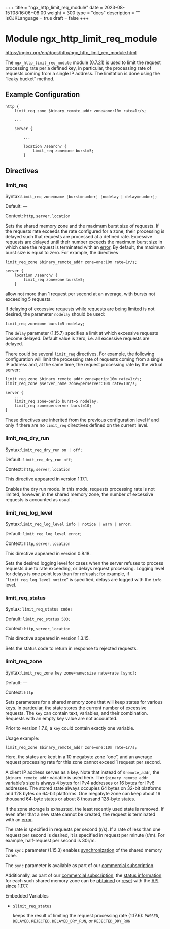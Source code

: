 +++
title = "ngx_http_limit_req_module"
date = 2023-08-15T08:16:06+08:00
weight = 300
type = "docs"
description = ""
isCJKLanguage = true
draft = false
+++

# Module ngx_http_limit_req_module

https://nginx.org/en/docs/http/ngx_http_limit_req_module.html



The `ngx_http_limit_req_module` module (0.7.21) is used to limit the request processing rate per a defined key, in particular, the processing rate of requests coming from a single IP address. The limitation is done using the “leaky bucket” method.



## Example Configuration



```
http {
    limit_req_zone $binary_remote_addr zone=one:10m rate=1r/s;

    ...

    server {

        ...

        location /search/ {
            limit_req zone=one burst=5;
        }
```





## Directives



### limit_req

  Syntax:`limit_req zone=name [burst=number] [nodelay | delay=number];`

  Default: —

  Context: `http`, `server`, `location`


Sets the shared memory zone and the maximum burst size of requests. If the requests rate exceeds the rate configured for a zone, their processing is delayed such that requests are processed at a defined rate. Excessive requests are delayed until their number exceeds the maximum burst size in which case the request is terminated with an [error](https://nginx.org/en/docs/http/ngx_http_limit_req_module.html#limit_req_status). By default, the maximum burst size is equal to zero. For example, the directives

```
limit_req_zone $binary_remote_addr zone=one:10m rate=1r/s;

server {
    location /search/ {
        limit_req zone=one burst=5;
    }
```

allow not more than 1 request per second at an average, with bursts not exceeding 5 requests.

If delaying of excessive requests while requests are being limited is not desired, the parameter `nodelay` should be used:

```
limit_req zone=one burst=5 nodelay;
```





The `delay` parameter (1.15.7) specifies a limit at which excessive requests become delayed. Default value is zero, i.e. all excessive requests are delayed.

There could be several `limit_req` directives. For example, the following configuration will limit the processing rate of requests coming from a single IP address and, at the same time, the request processing rate by the virtual server:

```
limit_req_zone $binary_remote_addr zone=perip:10m rate=1r/s;
limit_req_zone $server_name zone=perserver:10m rate=10r/s;

server {
    ...
    limit_req zone=perip burst=5 nodelay;
    limit_req zone=perserver burst=10;
}
```



These directives are inherited from the previous configuration level if and only if there are no `limit_req` directives defined on the current level.



### limit_req_dry_run

  Syntax:`limit_req_dry_run on | off;`

  Default: `limit_req_dry_run off;`

  Context: `http`, `server`, `location`


This directive appeared in version 1.17.1.

Enables the dry run mode. In this mode, requests processing rate is not limited, however, in the shared memory zone, the number of excessive requests is accounted as usual.



### limit_req_log_level

  Syntax:`limit_req_log_level info | notice | warn | error;`

  Default: `limit_req_log_level error;`

  Context: `http`, `server`, `location`


This directive appeared in version 0.8.18.

Sets the desired logging level for cases when the server refuses to process requests due to rate exceeding, or delays request processing. Logging level for delays is one point less than for refusals; for example, if “`limit_req_log_level notice`” is specified, delays are logged with the `info` level.



### limit_req_status

  Syntax:  `limit_req_status code;`

  Default: `limit_req_status 503;`

  Context: `http`, `server`, `location`


This directive appeared in version 1.3.15.

Sets the status code to return in response to rejected requests.



### limit_req_zone

  Syntax:`limit_req_zone key zone=name:size rate=rate [sync];`

  Default: —

  Context: `http`


Sets parameters for a shared memory zone that will keep states for various keys. In particular, the state stores the current number of excessive requests. The `key` can contain text, variables, and their combination. Requests with an empty key value are not accounted.

Prior to version 1.7.6, a `key` could contain exactly one variable.

Usage example:

```
limit_req_zone $binary_remote_addr zone=one:10m rate=1r/s;
```



Here, the states are kept in a 10 megabyte zone “one”, and an average request processing rate for this zone cannot exceed 1 request per second.

A client IP address serves as a key. Note that instead of `$remote_addr`, the `$binary_remote_addr` variable is used here. The `$binary_remote_addr` variable’s size is always 4 bytes for IPv4 addresses or 16 bytes for IPv6 addresses. The stored state always occupies 64 bytes on 32-bit platforms and 128 bytes on 64-bit platforms. One megabyte zone can keep about 16 thousand 64-byte states or about 8 thousand 128-byte states.

If the zone storage is exhausted, the least recently used state is removed. If even after that a new state cannot be created, the request is terminated with an [error](https://nginx.org/en/docs/http/ngx_http_limit_req_module.html#limit_req_status).

The rate is specified in requests per second (r/s). If a rate of less than one request per second is desired, it is specified in request per minute (r/m). For example, half-request per second is 30r/m.



The `sync` parameter (1.15.3) enables [synchronization](https://nginx.org/en/docs/stream/ngx_stream_zone_sync_module.html#zone_sync) of the shared memory zone.

The `sync` parameter is available as part of our [commercial subscription](http://nginx.com/products/).





Additionally, as part of our [commercial subscription](http://nginx.com/products/), the [status information](https://nginx.org/en/docs/http/ngx_http_api_module.html#http_limit_reqs_) for each such shared memory zone can be [obtained](https://nginx.org/en/docs/http/ngx_http_api_module.html#getHttpLimitReqZone) or [reset](https://nginx.org/en/docs/http/ngx_http_api_module.html#deleteHttpLimitReqZoneStat) with the [API](https://nginx.org/en/docs/http/ngx_http_api_module.html) since 1.17.7.





Embedded Variables



- `$limit_req_status`

  keeps the result of limiting the request processing rate (1.17.6): `PASSED`, `DELAYED`, `REJECTED`, `DELAYED_DRY_RUN`, or `REJECTED_DRY_RUN`